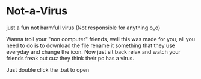 # Not-a-Virus
just a fun not harmfull virus (Not responsible for anything o_o)

Wanna troll your "non computer" friends, well this was made for you, all you need to do is to download the file rename it something that they use everyday and change the icon. Now just sit back relax and watch your friends freak out cuz they think their pc has a virus.

Just double click the .bat to open
